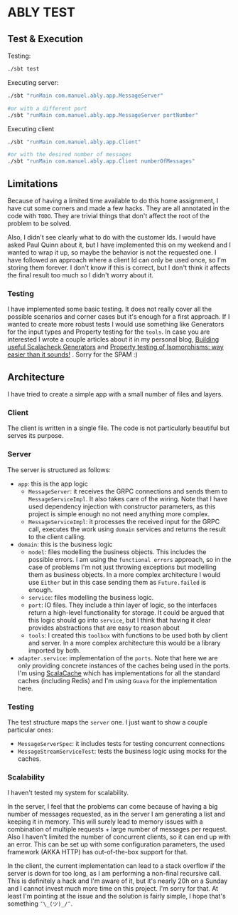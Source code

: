 # ABLY TEST

## Test & Execution

Testing:

```bash
./sbt test
```

Executing server:

```bash
./sbt "runMain com.manuel.ably.app.MessageServer"

#or with a different port
./sbt "runMain com.manuel.ably.app.MessageServer portNumber"
```

Executing client

```bash 
./sbt "runMain com.manuel.ably.app.Client"

#or with the desired number of messages
./sbt "runMain com.manuel.ably.app.Client numberOfMessages"
```

## Limitations

Because of having a limited time available to do this home assignment, I have cut some corners and made a few hacks.
They are all annotated in the code with `TODO`. They are trivial things that don't affect the root of the problem to be
solved.

Also, I didn't see clearly what to do with the customer Ids. I would have asked Paul Quinn about it, but I have
implemented this on my weekend and I wanted to wrap it up, so maybe the behavior is not the requested one. I have
followed an approach where a client Id can only be used once, so I'm storing them forever. I don't know if this is
correct, but I don't think it affects the final result too much so I didn't worry about it.

### Testing

I have implemented some basic testing. It does not really cover all the possible scenarios and corner cases but it's
enough for a first approach. If I wanted to create more robust tests I would use something like Generators for the input
types and Property testing for the `tools`. In case you are interested I wrote a couple articles about it in my personal
blog,
[Building useful Scalacheck Generators](https://medium.com/@supermanue/building-useful-scalacheck-generators-71635d1edb9d)
and [Property testing of Isomorphisms: way easier than it sounds!](https://medium.com/@supermanue/property-testing-of-isomorphisms-way-easier-than-it-sounds-a646791b9c5f)
. Sorry for the SPAM :)

## Architecture

I have tried to create a simple app with a small number of files and layers.

### Client

The client is written in a single file. The code is not particularly beautiful but serves its purpose.

### Server

The server is structured as follows:

- `app`: this is the app logic
    - `MessageServer`: it receives the GRPC connections and sends them to `MessageServiceImpl`. It also takes care
      of the wiring. Note that I have used dependency injection with constructor parameters, as this project is simple
      enough no not need anything more complex.
    - `MessageServiceImpl`: it processes the received input for the GRPC call, executes the work using `domain` services
      and returns the result to the client calling.
- `domain`: this is the business logic
    - `model`: files modelling the business objects. This includes the possible errors. I am using
      the `functional errors`
      approach, so in the case of problems I'm not just throwing exceptions but modelling them as business objects. In a
      more complex architecture I would use `Either` but in this case sending them as `Future.failed` is enough.
    - `service`: files modelling the business logic.
    - `port`: IO files. They include a thin layer of logic, so the interfaces return a high-level functionality for
      storage. It could be argued that this logic should go into `service`, but I think that having it clear provides
      abstractions that are easy to reason about
    - `tools`: I created this `toolbox` with functions to be used both by client and server. In a more complex
      architecture this would be a library imported by both.
- `adapter.service`: implementation of the `ports`. Note that here we are only providing concrete instances of the
  caches being used in the ports. I'm using [ScalaCache](https://cb372.github.io/scalacache/) which has implementations
  for all the standard caches (including Redis) and I'm using `Guava` for the implementation here.

### Testing

The test structure maps the `server` one. I just want to show a couple particular ones:

- `MessageServerSpec`: it includes tests for testing concurrent connections
- `MessageStreamServiceTest`: tests the business logic using mocks for the caches.

### Scalability

I haven't tested my system for scalability.

In the server, I feel that the problems can come because of having a big number of messages requested, as in the server
I am generating a list and keeping it in memory. This will surely lead to memory issues with a combination of multiple
requests + large number of messages per request. Also I haven't limited the number of concurrent clients, so it can end
up with an error. This can be set up with some configuration parameters, the used framework (AKKA HTTP) has
out-of-the-box support for that.

In the client, the current implementation can lead to a stack overflow if the server is down for too long, as I am
performing a non-final recursive call. This is definitely a hack and I'm aware of it, but it's nearly 20h on a Sunday
and I cannot invest much more time on this project. I'm sorry for that. At least I'm pointing at the issue and the
solution is fairly simple, I hope that's something  `¯\_(ツ)_/¯`.